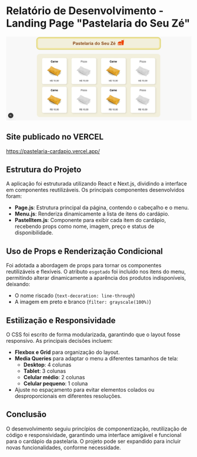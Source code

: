 # Relatório de Desenvolvimento - Landing Page "Pastelaria do Seu Zé"

![Print do site](public/print.jpg)

## Site publicado no VERCEL
https://pastelaria-cardapio.vercel.app/

## Estrutura do Projeto
A aplicação foi estruturada utilizando React e Next.js, dividindo a interface em componentes reutilizáveis. Os principais componentes desenvolvidos foram:

- **Page.js**: Estrutura principal da página, contendo o cabeçalho e o menu.
- **Menu.js**: Renderiza dinamicamente a lista de itens do cardápio.
- **PastelItem.js**: Componente para exibir cada item do cardápio, recebendo props como nome, imagem, preço e status de disponibilidade.

## Uso de Props e Renderização Condicional
Foi adotada a abordagem de props para tornar os componentes reutilizáveis e flexíveis. O atributo `esgotado` foi incluído nos itens do menu, permitindo alterar dinamicamente a aparência dos produtos indisponíveis, deixando:

- O nome riscado (`text-decoration: line-through`)
- A imagem em preto e branco (`filter: grayscale(100%)`)

## Estilização e Responsividade
O CSS foi escrito de forma modularizada, garantindo que o layout fosse responsivo. As principais decisões incluem:

- **Flexbox e Grid** para organização do layout.
- **Media Queries** para adaptar o menu a diferentes tamanhos de tela:
  - **Desktop**: 4 colunas
  - **Tablet**: 3 colunas
  - **Celular médio**: 2 colunas
  - **Celular pequeno**: 1 coluna
- Ajuste no espaçamento para evitar elementos colados ou desproporcionais em diferentes resoluções.

## Conclusão
O desenvolvimento seguiu princípios de componentização, reutilização de código e responsividade, garantindo uma interface amigável e funcional para o cardápio da pastelaria. O projeto pode ser expandido para incluir novas funcionalidades, conforme necessidade.

